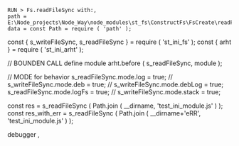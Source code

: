 
    RUN > Fs.readFileSync with:,
    path = E:\Node_projects\Node_Way\node_modules\st_fs\ConstructFs\FsCreate\readFileSync\Examples\cleare\test_ini_module.js,
    data = const Path = require ( 'path' );

const { s_writeFileSync, s_readFileSync } = require ( 'st_ini_fs' );
const { arht } = require ( 'st_ini_arht' );

// BOUNDEN CALL define module
arht.before ( s_readFileSync, module );

// MODE for behavior
s_readFileSync.mode.log = true;
// s_writeFileSync.mode.deb = true;
// s_writeFileSync.mode.debLog = true;
s_readFileSync.mode.logFs = true;
// s_writeFileSync.mode.stack = true;

const res = s_readFileSync ( Path.join ( __dirname, 'test_ini_module.js' ) );
const res_with_err = s_readFileSync ( Path.join ( __dirname+'eRR', 'test_ini_module.js' ) );

debugger
,

    
